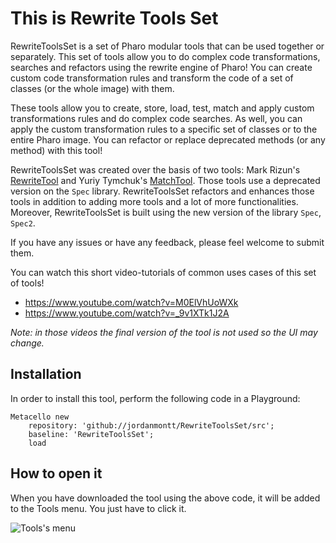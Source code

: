 # This is Rewrite Tools Set

RewriteToolsSet is a set of Pharo modular tools that can be used together or separately. This set of tools allow you to do complex code transformations, searches and refactors using the rewrite engine of Pharo! You can create custom code transformation rules and transform the code of a set of classes (or the whole image) with them.

These tools allow you to create, store, load, test, match and apply custom transformations rules and do complex code searches. As well, you can apply the custom transformation rules to a specific set of classes or to the entire Pharo image. You can refactor or replace deprecated methods (or any method) with this tool!

RewriteToolsSet was created over the basis of two tools: Mark Rizun's [RewriteTool](http://smalltalkhub.com/#!/~MarkRizun/RewriteTool) and Yuriy Tymchuk's [MatchTool](https://github.com/Uko/MatchTool). Those tools use a deprecated version on the `Spec` library. RewriteToolsSet refactors and enhances those tools in addition to adding more tools and a lot of more functionalities. Moreover, RewriteToolsSet is built using the new version of the library `Spec`, `Spec2`.

If you have any issues or have any feedback, please feel welcome to submit them.

You can watch this short video-tutorials of common uses cases of this set of tools!
- https://www.youtube.com/watch?v=M0ElVhUoWXk
- https://www.youtube.com/watch?v=_9v1XTk1J2A

*Note: in those videos the final version of the tool is not used so the UI may change.*
## Installation

In order to install this tool, perform the following code in a Playground:

```st
Metacello new
    repository: 'github://jordanmontt/RewriteToolsSet/src';
    baseline: 'RewriteToolsSet';
    load
```

## How to open it

When you have downloaded the tool using the above code, it will be added to the Tools menu. You just have to click it.

![Tools's menu](https://i.imgur.com/jl7MxSD.png)
